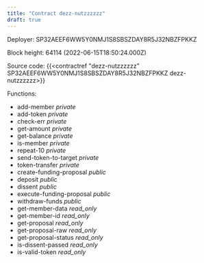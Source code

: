 ```yaml
---
title: "Contract dezz-nutzzzzzz"
draft: true
---
```

Deployer: SP32AEEF6WW5Y0NMJ1S8SBSZDAY8R5J32NBZFPKKZ


 



Block height: 64114 (2022-06-15T18:50:24.000Z)

Source code: {{<contractref "dezz-nutzzzzzz" SP32AEEF6WW5Y0NMJ1S8SBSZDAY8R5J32NBZFPKKZ dezz-nutzzzzzz>}}

Functions:

* add-member _private_
* add-token _private_
* check-err _private_
* get-amount _private_
* get-balance _private_
* is-member _private_
* repeat-10 _private_
* send-token-to-target _private_
* token-transfer _private_
* create-funding-proposal _public_
* deposit _public_
* dissent _public_
* execute-funding-proposal _public_
* withdraw-funds _public_
* get-member-data _read_only_
* get-member-id _read_only_
* get-proposal _read_only_
* get-proposal-raw _read_only_
* get-proposal-status _read_only_
* is-dissent-passed _read_only_
* is-valid-token _read_only_

